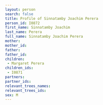 ```yaml
---
layout: person
search: false
title: Profile of Sinnatamby Joachim Perera
person_id: I0872
first_name: Sinnatamby Joachim
last_name: Perera
full_name: Sinnatamby Joachim Perera
mother: 
mother_id: 
father: 
father_id: 
children:
 - Margaret Perera
children_ids:
 - I0871
partners:
partner_ids:
relevant_trees_names:
relevant_trees_ids:
sex: M
---
```


